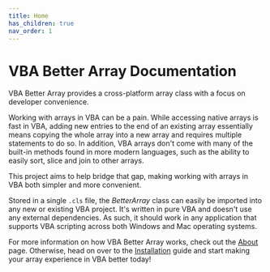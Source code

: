 ```yaml
---
title: Home
has_children: true
nav_order: 1
---
```


# VBA Better Array Documentation

VBA Better Array provides a cross-platform array class with a focus on developer convenience.

Working with arrays in VBA can be a pain. While accessing native arrays is fast in VBA, adding new entries to the end of an existing array essentially means copying the whole array into a new array and requires multiple statements to do so. In addition, VBA arrays don't come with many of the built-in methods found in more modern languages, such as the ability to easily sort, slice and join to other arrays.

This project aims to help bridge that gap, making working with arrays in VBA both simpler and more convenient.

Stored in a single `.cls` file, the *BetterArray* class can easily be imported into any new or existing VBA project. It's written in pure VBA and doesn't use any external dependencies. As such, it should work in any application that supports VBA scripting across both Windows and Mac operating systems.

For more information on how VBA Better Array works, check out the [About](https://senipah.github.io/VBA-Better-Array/home/about.html) page. Otherwise, head on over to the [Installation](https://senipah.github.io/VBA-Better-Array/home/installation.html) guide and start making your array experience in VBA better today!
